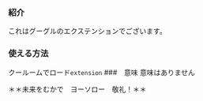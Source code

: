 
### 紹介
これはグーグルのエクステンションでございます。
### 使える方法
クールームでロード`extension`
###　意味
意味はありません

＊＊未来をむかで　ヨーソロー　敬礼！＊＊